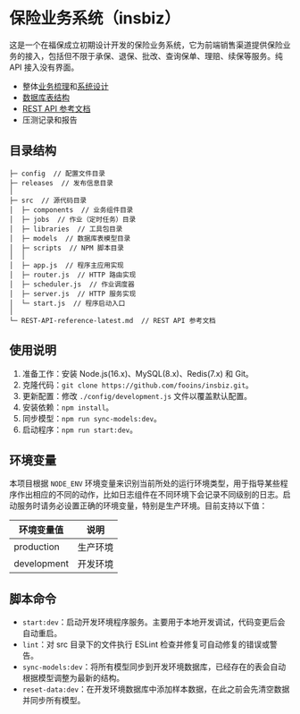 # 保险业务系统（insbiz）

这是一个在福保成立初期设计开发的保险业务系统，它为前端销售渠道提供保险业务的接入，包括但不限于承保、退保、批改、查询保单、理赔、续保等服务。纯 API 接入没有界面。

- 整体[业务梳理](../../../.github/tree/main/profile/成立初期/成立初期业务梳理.md)和[系统设计](../../../.github/tree/main/profile/成立初期/成立初期系统设计.md)
- [数据库表结构](../../../.github/tree/main/profile/成立初期/sql)
- [REST API 参考文档](./REST-API-reference-latest.md)
- 压测记录和报告

## 目录结构

```
├─ config  // 配置文件目录
├─ releases  // 发布信息目录
│
├─ src  // 源代码目录
│  ├─ components  // 业务组件目录
│  ├─ jobs  // 作业（定时任务）目录
│  ├─ libraries  // 工具包目录
│  ├─ models  // 数据库表模型目录
│  ├─ scripts  // NPM 脚本目录
│  │
│  ├─ app.js  // 程序主应用实现
│  ├─ router.js  // HTTP 路由实现
│  ├─ scheduler.js  // 作业调度器
│  ├─ server.js  // HTTP 服务实现
│  └─ start.js  // 程序启动入口
│
└─ REST-API-reference-latest.md  // REST API 参考文档
```

## 使用说明

1. 准备工作：安装 Node.js(16.x)、MySQL(8.x)、Redis(7.x) 和 Git。
2. 克隆代码：`git clone https://github.com/fooins/insbiz.git`。
3. 更新配置：修改 `./config/development.js` 文件以覆盖默认配置。
4. 安装依赖：`npm install`。
5. 同步模型：`npm run sync-models:dev`。
6. 启动程序：`npm run start:dev`。

## 环境变量

本项目根据 `NODE_ENV` 环境变量来识别当前所处的运行环境类型，用于指导某些程序作出相应的不同的动作，比如日志组件在不同环境下会记录不同级别的日志。启动服务时请务必设置正确的环境变量，特别是生产环境。目前支持以下值：

| 环境变量值  | 说明     |
| ----------- | -------- |
| production  | 生产环境 |
| development | 开发环境 |

## 脚本命令

- `start:dev`：启动开发环境程序服务。主要用于本地开发调试，代码变更后会自动重启。
- `lint`：对 src 目录下的文件执行 ESLint 检查并修复可自动修复的错误或警告。
- `sync-models:dev`：将所有模型同步到开发环境数据库，已经存在的表会自动根据模型调整为最新的结构。
- `reset-data:dev`：在开发环境数据库中添加样本数据，在此之前会先清空数据并同步所有模型。
